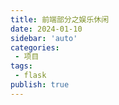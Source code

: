 ```yaml
---
title: 前端部分之娱乐休闲
date: 2024-01-10
sidebar: 'auto'
categories:
 - 项目
tags:
 - flask
publish: true
---
```

